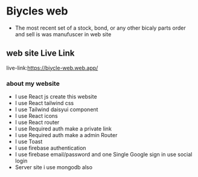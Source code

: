 #  Biycles web


* The most recent set of a stock, bond, or any other bicaly parts order and sell is was manufuscer in web site 

## web site Live Link

live-link:https://biycle-web.web.app/

### about my website

* I use React js create this website
* I use React tailwind css
* I use Tailwind daisyui component
* I use React icons
* I use React router
* I use Required auth make a private link
* I use Required auth make a admin Router
* I use Toast 
* I use firebase authentication
* I use firebase email/password and one Single Google sign in use social login
* Server site  i use mongodb also